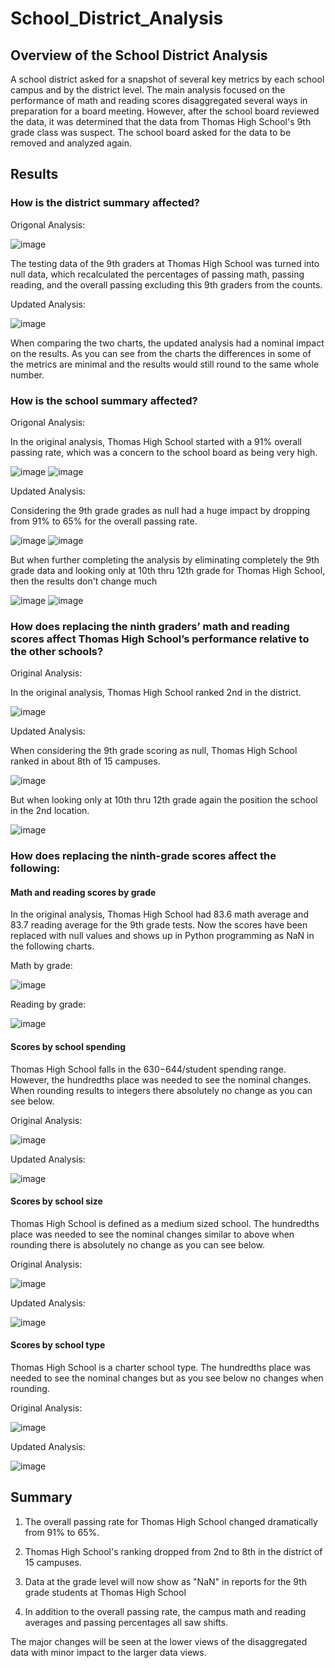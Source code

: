# School_District_Analysis

## Overview of the School District Analysis

A school district asked for a snapshot of several key metrics by each school campus and by the district level. The main analysis focused on the performance of math and reading scores disaggregated several ways in preparation for a board meeting. However, after the school board reviewed the data, it was determined that the data from Thomas High School's 9th grade class was suspect. The school board asked for the data to be removed and analyzed again.

## Results

### How is the district summary affected?

Origonal Analysis:

![image](https://user-images.githubusercontent.com/96096924/149880964-e4399e08-8f97-49ff-926b-84dc3a74b45c.png)

The testing data of the 9th graders at Thomas High School was turned into null data, which recalculated the percentages of passing math, passing reading, and the overall passing excluding this 9th graders from the counts. 

Updated Analysis:

![image](https://user-images.githubusercontent.com/96096924/149880588-6a48133f-6214-4517-9322-47f785991aee.png)

When comparing the two charts, the updated analysis had a nominal impact on the results. As you can see from the charts the differences in some of the metrics are minimal and the results would still round to the same whole number.

### How is the school summary affected?

Origonal Analysis:

In the original analysis, Thomas High School started with a 91% overall passing rate, which was a concern to the school board as being very high.

![image](https://user-images.githubusercontent.com/96096924/149882126-f2b4e713-8cd2-455d-a1ee-12831e2faf42.png)
![image](https://user-images.githubusercontent.com/96096924/149882554-04cde081-5786-4d69-80b5-51f85b478355.png)

Updated Analysis:

Considering the 9th grade grades as null had a huge impact by dropping from 91% to 65% for the overall passing rate.

![image](https://user-images.githubusercontent.com/96096924/149882126-f2b4e713-8cd2-455d-a1ee-12831e2faf42.png)
![image](https://user-images.githubusercontent.com/96096924/149882254-7a9380ae-6313-4729-b5dd-2d384ca3a97e.png)

But when further completing the analysis by eliminating completely the 9th grade data and looking only at 10th thru 12th grade for Thomas High School, then the results don't change much

![image](https://user-images.githubusercontent.com/96096924/149882126-f2b4e713-8cd2-455d-a1ee-12831e2faf42.png)
![image](https://user-images.githubusercontent.com/96096924/149888597-f91b3e21-8c67-4abf-8930-beb703d7f861.png)

### How does replacing the ninth graders’ math and reading scores affect Thomas High School’s performance relative to the other schools?

Original Analysis:

In the original analysis, Thomas High School ranked 2nd in the district.

![image](https://user-images.githubusercontent.com/96096924/149883030-e6ca48f8-8b5d-41f8-9aad-1debf39b342e.png)

Updated Analysis:

When considering the 9th grade scoring as null, Thomas High School ranked in about 8th of 15 campuses.

![image](https://user-images.githubusercontent.com/96096924/149883555-0c41d6f9-f713-4237-8a86-ab1ca4eaa1dd.png)

But when looking only at 10th thru 12th grade again the position the school in the 2nd location.

![image](https://user-images.githubusercontent.com/96096924/149888957-cb032ac7-7d1a-4462-8cd8-7d5d25d6699d.png)

### How does replacing the ninth-grade scores affect the following:

#### Math and reading scores by grade

In the original analysis, Thomas High School had 83.6 math average and 83.7 reading average for the 9th grade tests. Now the scores have been replaced with null values and shows up in Python programming as NaN in the following charts.

Math by grade:

![image](https://user-images.githubusercontent.com/96096924/149884444-c0218b86-733b-4fd6-add1-ad3d26190619.png)

Reading by grade:

![image](https://user-images.githubusercontent.com/96096924/149884501-06b59961-9fcb-417c-9459-a0aa28e8eb52.png)

#### Scores by school spending

Thomas High School falls in the $630-$644/student spending range. However, the hundredths place was needed to see the nominal changes. When rounding results to integers there absolutely no change as you can see below.

Original Analysis:

![image](https://user-images.githubusercontent.com/96096924/149885135-e9b98008-c022-4705-a54b-a116cd99dfc5.png)

Updated Analysis:

![image](https://user-images.githubusercontent.com/96096924/149884941-28da35c4-4692-45b6-b08a-62cace6be4d8.png)

#### Scores by school size

Thomas High School is defined as a medium sized school. The hundredths place was needed to see the nominal changes similar to above when rounding there is absolutely no change as you can see below.

Original Analysis:

![image](https://user-images.githubusercontent.com/96096924/149885438-0ef72599-9058-4f11-9d87-885fcb1adbed.png)

Updated Analysis:

![image](https://user-images.githubusercontent.com/96096924/149885499-d9f25b13-4e27-4118-aba7-aa068ef7eafa.png)

#### Scores by school type

Thomas High School is a charter school type. The hundredths place was needed to see the nominal changes but as you see below no changes when rounding.

Original Analysis:

![image](https://user-images.githubusercontent.com/96096924/149886160-152bda4e-f823-4c4b-9cd1-c503d438695f.png)

Updated Analysis:

![image](https://user-images.githubusercontent.com/96096924/149885799-4d3b07f0-287d-42e0-baa0-fc65dba133c8.png)

## Summary

1) The overall passing rate for Thomas High School changed dramatically from 91% to 65%.

2) Thomas High School's ranking dropped from 2nd to 8th in the district of 15 campuses.

3) Data at the grade level will now show as "NaN" in reports for the 9th grade students at Thomas High School

4) In addition to the overall passing rate, the campus math and reading averages and passing percentages all saw shifts.

The major changes will be seen at the lower views of the disaggregated data with minor impact to the larger data views.
